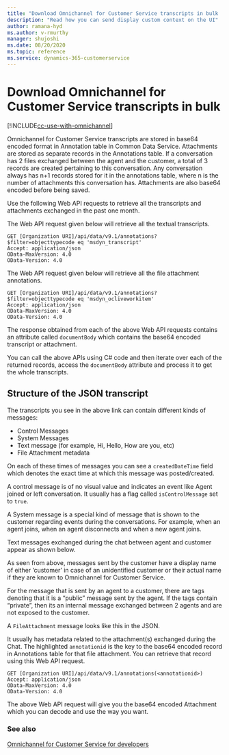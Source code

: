 ```yaml
---
title: "Download Omnichannel for Customer Service transcripts in bulk | Microsoft Docs"
description: "Read how you can send display custom context on the UI"
author: ramana-hyd
ms.author: v-rmurthy
manager: shujoshi
ms.date: 08/20/2020
ms.topic: reference
ms.service: dynamics-365-customerservice
---
```

# Download Omnichannel for Customer Service transcripts in bulk

[!INCLUDE[cc-use-with-omnichannel](../../../includes/cc-use-with-omnichannel.md)]

Omnichannel for Customer Service transcripts are stored in base64 encoded format in Annotation table in Common Data Service. Attachments are stored as separate records in the Annotations table. If a conversation has 2 files exchanged between the agent and the customer, a total of 3 records are created pertaining to this conversation. Any conversation always has n+1 records stored for it in the annotations table, where n is the number of attachments this conversation has. Attachments are also base64 encoded before being saved.

Use the following Web API requests to retrieve all the transcripts and attachments exchanged in the past one month.

The Web API request given below will retrieve all the textual transcripts. 

```http
GET [Organization URI]/api/data/v9.1/annotations?$filter=objecttypecode eq 'msdyn_transcript'
Accept: application/json  
OData-MaxVersion: 4.0  
OData-Version: 4.0  
```
The Web API request given below will retrieve all the file attachment annotations.

```http
GET [Organization URI]/api/data/v9.1/annotations?$filter=objecttypecode eq 'msdyn_ocliveworkitem'
Accept: application/json  
OData-MaxVersion: 4.0  
OData-Version: 4.0  
```

The response obtained from each of the above Web API requests contains an attribute called `documentBody` which contains the base64 encoded transcript or attachment.

You can call the above APIs using C# code and then iterate over each of the returned records, access the `documentBody` attribute and process it to get the whole transcripts.

## Structure of the JSON transcript

The transcripts you see in the above link can contain different kinds of messages:
-	Control Messages
-	System Messages
-	Text message (for example, Hi, Hello, How are you, etc)
-	File Attachment metadata

On each of these times of messages you can see a `createdDateTime` field which denotes the exact time at which this message was posted/created.

A control message is of no visual value and indicates an event like Agent joined or left conversation. It usually has a flag called `isControlMessage` set to `true`.

A System message is a special kind of message that is shown to the customer regarding events during the conversations. For example, when an agent joins, when an agent disconnects and when a new agent joins.

Text messages exchanged during the chat between agent and customer appear as shown below.

As seen from above, messages sent by the customer have a display name of either ‘customer’ in case of an unidentified customer or their actual name if they are known to Omnichannel for Customer Service.

For the message that is sent by an agent to a customer, there are tags denoting that it is a “public” message sent by the agent. If the tags contain “private”, then its an internal message exchanged between 2 agents and are not exposed to the customer.

A `FileAttachment` message looks like this in the JSON.

It usually has metadata related to the attachment(s) exchanged during the Chat. The highlighted `annotationid` is the key to the base64 encoded record in Annotations table for that file attachment. You can retrieve that record using this Web API request.

```http
GET [Organization URI]/api/data/v9.1/annotations(<annotationid>)
Accept: application/json  
OData-MaxVersion: 4.0  
OData-Version: 4.0  
```

The above Web API request will give you the base64 encoded Attachment which you can decode and use the way you want.

### See also

[Omnichannel for Customer Service for developers](../omnichannel-developer.md)
